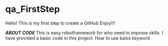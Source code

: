 # qa_FirstStep
Hello!
This is my first step to create a GitHub
Enjoy!!!

***ABOUT CODE***
This is easy robotframework for who need to improve skills. 
I have provided a basic code in this project.
How to use basis keyword
